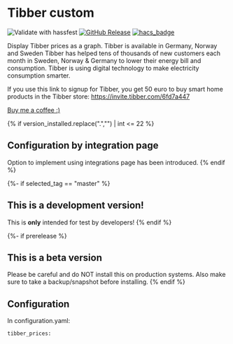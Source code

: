 # Tibber custom
![Validate with hassfest](https://github.com/Danielhiversen/home_assistant_tibber_prices/workflows/Validate%20with%20hassfest/badge.svg)
[![GitHub Release][releases-shield]][releases]
[![hacs_badge](https://img.shields.io/badge/HACS-Custom-orange.svg)](https://github.com/custom-components/hacs)

Display Tibber prices as a graph.
Tibber is available in Germany, Norway and Sweden
Tibber has helped tens of thousands of new customers each month in Sweden, Norway & Germany to lower their energy bill and consumption. Tibber is using digital technology to make electricity consumption smarter.

If you use this link to signup for Tibber, you get 50 euro to buy smart home products in the Tibber store: https://invite.tibber.com/6fd7a447

[Buy me a coffee :)](http://paypal.me/dahoiv)

{% if version_installed.replace(".","") | int <= 22  %}
## Configuration by integration page

Option to implement using integrations page has been introduced.
{% endif %}

{%- if selected_tag == "master" %}
## This is a development version!
This is **only** intended for test by developers!
{% endif %}

{%- if prerelease %}
## This is a beta version
Please be careful and do NOT install this on production systems. Also make sure to take a backup/snapshot before installing.
{% endif %}


## Configuration 

In configuration.yaml:

```
tibber_prices:
```


[releases]: https://github.com/Danielhiversen/home_assistant_tibber_prices/releases
[releases-shield]: https://img.shields.io/github/release/Danielhiversen/home_assistant_tibber_prices.svg?style=popout
[downloads-total-shield]: https://img.shields.io/github/downloads/Danielhiversen/home_assistant_tibber_prices/total
[hacs-shield]: https://img.shields.io/badge/HACS-Default-orange.svg
[hacs]: https://hacs.xyz/docs/default_repositories
